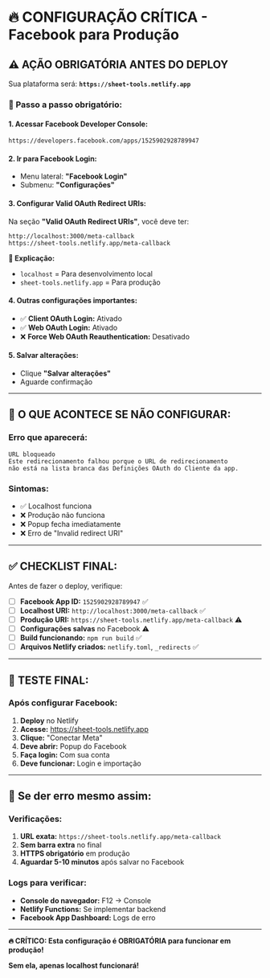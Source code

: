 # 🔥 CONFIGURAÇÃO CRÍTICA - Facebook para Produção

## ⚠️ **AÇÃO OBRIGATÓRIA ANTES DO DEPLOY**

Sua plataforma será: **`https://sheet-tools.netlify.app`**

### **🔧 Passo a passo obrigatório:**

#### **1. Acessar Facebook Developer Console:**
```
https://developers.facebook.com/apps/1525902928789947
```

#### **2. Ir para Facebook Login:**
- Menu lateral: **"Facebook Login"**
- Submenu: **"Configurações"**

#### **3. Configurar Valid OAuth Redirect URIs:**
Na seção **"Valid OAuth Redirect URIs"**, você deve ter:

```
http://localhost:3000/meta-callback
https://sheet-tools.netlify.app/meta-callback
```

**📝 Explicação:**
- `localhost` = Para desenvolvimento local
- `sheet-tools.netlify.app` = Para produção

#### **4. Outras configurações importantes:**
- ✅ **Client OAuth Login:** Ativado
- ✅ **Web OAuth Login:** Ativado  
- ❌ **Force Web OAuth Reauthentication:** Desativado

#### **5. Salvar alterações:**
- Clique **"Salvar alterações"**
- Aguarde confirmação

---

## 🚨 **O QUE ACONTECE SE NÃO CONFIGURAR:**

### **Erro que aparecerá:**
```
URL bloqueado
Este redirecionamento falhou porque o URL de redirecionamento 
não está na lista branca das Definições OAuth do Cliente da app.
```

### **Sintomas:**
- ✅ Localhost funciona
- ❌ Produção não funciona
- ❌ Popup fecha imediatamente
- ❌ Erro de "Invalid redirect URI"

---

## ✅ **CHECKLIST FINAL:**

Antes de fazer o deploy, verifique:

- [ ] **Facebook App ID:** `1525902928789947` ✅
- [ ] **Localhost URI:** `http://localhost:3000/meta-callback` ✅
- [ ] **Produção URI:** `https://sheet-tools.netlify.app/meta-callback` ⚠️
- [ ] **Configurações salvas** no Facebook ⚠️
- [ ] **Build funcionando:** `npm run build` ✅
- [ ] **Arquivos Netlify criados:** `netlify.toml`, `_redirects` ✅

---

## 🎯 **TESTE FINAL:**

### **Após configurar Facebook:**
1. **Deploy** no Netlify
2. **Acesse:** https://sheet-tools.netlify.app
3. **Clique:** "Conectar Meta"
4. **Deve abrir:** Popup do Facebook
5. **Faça login:** Com sua conta
6. **Deve funcionar:** Login e importação

---

## 🔧 **Se der erro mesmo assim:**

### **Verificações:**
1. **URL exata:** `https://sheet-tools.netlify.app/meta-callback`
2. **Sem barra extra** no final
3. **HTTPS obrigatório** em produção
4. **Aguardar 5-10 minutos** após salvar no Facebook

### **Logs para verificar:**
- **Console do navegador:** F12 → Console
- **Netlify Functions:** Se implementar backend
- **Facebook App Dashboard:** Logs de erro

---

**🔥 CRÍTICO: Esta configuração é OBRIGATÓRIA para funcionar em produção!**

**Sem ela, apenas localhost funcionará!**